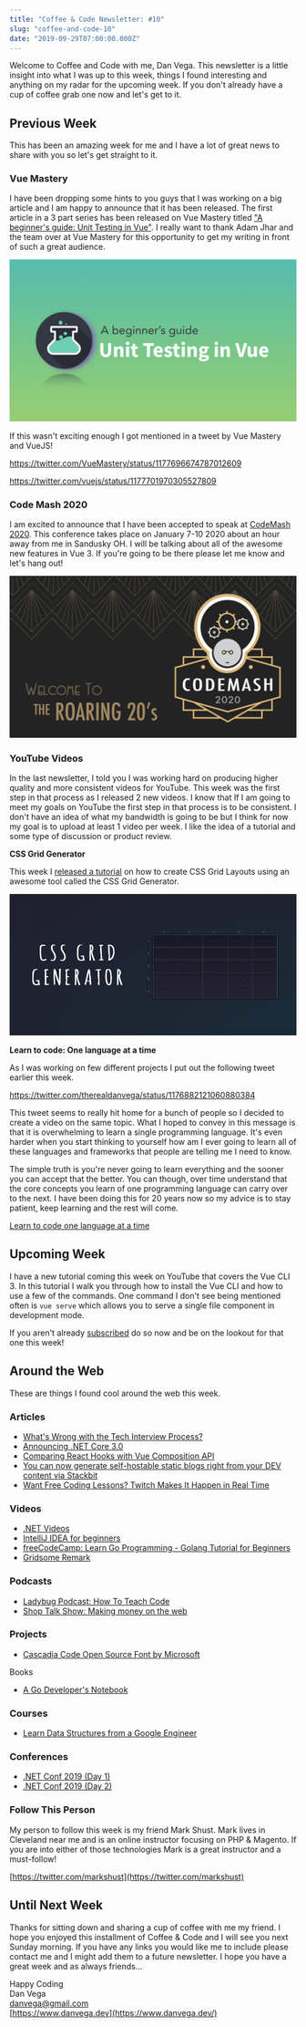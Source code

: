 ```yaml
---
title: "Coffee & Code Newsletter: #10"
slug: "coffee-and-code-10"
date: "2019-09-29T07:00:00.000Z"
---
```


Welcome to Coffee and Code with me, Dan Vega. This newsletter is a little insight into what I was up to this week, things I found interesting and anything on my radar for the upcoming week. If you don't already have a cup of coffee grab one now and let's get to it.

## Previous Week

This has been an amazing week for me and I have a lot of great news to share with you so let's get straight to it.

### Vue Mastery

I have been dropping some hints to you guys that I was working on a big article and I am happy to announce that it has been released. The first article in a 3 part series has been released on Vue Mastery titled ["A beginner's guide: Unit Testing in Vue"](https://www.vuemastery.com/blog/unit-testing-vue-1). I really want to thank Adam Jhar and the team over at Vue Mastery for this opportunity to get my writing in front of such a great audience.

![Vue Mastery Unit Testing for beginners](vue-mastery-cover.jpeg)

If this wasn't exciting enough I got mentioned in a tweet by Vue Mastery and VueJS!

https://twitter.com/VueMastery/status/1177696674787012609

https://twitter.com/vuejs/status/1177701970305527809

### Code Mash 2020

I am excited to announce that I have been accepted to speak at [CodeMash 2020](http://www.codemash.org/). This conference takes place on January 7-10 2020 about an hour away from me in Sandusky OH. I will be talking about all of the awesome new features in Vue 3. If you're going to be there please let me know and let's hang out!

![Code Mash](codemash.png)

### YouTube Videos

In the last newsletter, I told you I was working hard on producing higher quality and more consistent videos for YouTube. This week was the first step in that process as I released 2 new videos. I know that If I am going to meet my goals on YouTube the first step in that process is to be consistent. I don't have an idea of what my bandwidth is going to be but I think for now my goal is to upload at least 1 video per week. I like the idea of a tutorial and some type of discussion or product review.

**CSS Grid Generator**

This week I [released a tutorial](https://www.youtube.com/watch?v=ZopBBEs9TPg) on how to create CSS Grid Layouts using an awesome tool called the CSS Grid Generator.

![CSS Grid Generator](css-grid-generator.png)

**Learn to code: One language at a time**

As I was working on few different projects I put out the following tweet earlier this week.

https://twitter.com/therealdanvega/status/1176882121060880384

This tweet seems to really hit home for a bunch of people so I decided to create a video on the same topic. What I hoped to convey in this message is that it is overwhelming to learn a single programming language. It's even harder when you start thinking to yourself how am I ever going to learn all of these languages and frameworks that people are telling me I need to know.

The simple truth is you're never going to learn everything and the sooner you can accept that the better. You can though, over time understand that the core concepts you learn of one programming language can carry over to the next. I have been doing this for 20 years now so my advice is to stay patient, keep learning and the rest will come.

[Learn to code one language at a time](https://www.youtube.com/watch?v=AkXVA6ukdcc)

## Upcoming Week

I have a new tutorial coming this week on YouTube that covers the Vue CLI 3. In this tutorial I walk you through how to install the Vue CLI and how to use a few of the commands. One command I don't see being mentioned often is `vue serve` which allows you to serve a single file component in development mode.

If you aren't already [subscribed](http://www.youtube.com/therealdanvega) do so now and be on the lookout for that one this week!

## Around the Web

These are things I found cool around the web this week.

### Articles

- [What's Wrong with the Tech Interview Process?](https://dev.to/remotesynth/what-s-wrong-with-the-tech-interview-process-3b3m)
- [Announcing .NET Core 3.0](https://devblogs.microsoft.com/dotnet/announcing-net-core-3-0/)
- [Comparing React Hooks with Vue Composition API](https://dev.to/voluntadpear/comparing-react-hooks-with-vue-composition-api-4b32)
- [You can now generate self-hostable static blogs right from your DEV content via Stackbit](https://dev.to/devteam/you-can-now-generate-self-hostable-static-blogs-right-from-your-dev-content-via-stackbit-7a5)
- [Want Free Coding Lessons? Twitch Makes It Happen in Real Time](https://www.wired.com/story/want-free-coding-lessons-twitch-real-time/)

### Videos

- [.NET Videos](https://dotnet.microsoft.com/learn/videos)
- [IntelliJ IDEA for beginners](https://www.youtube.com/watch?v=yefmcX57Eyg)
- [freeCodeCamp: Learn Go Programming - Golang Tutorial for Beginners](https://www.youtube.com/watch?v=YS4e4q9oBaU)
- [Gridsome Remark](https://www.youtube.com/watch?v=e-ThzHtBnys&list=PLFZAa7EupbB61QMSYFB8YX9qQUKnWxu_M)

### Podcasts

- [Ladybug Podcast: How To Teach Code](https://ladybug.dev/episode/teaching-code/)
- [Shop Talk Show: Making money on the web](https://shoptalkshow.com/episodes/379/)

### Projects

- [Cascadia Code Open Source Font by Microsoft](https://github.com/microsoft/cascadia-code)

Books

- [A Go Developer's Notebook](https://leanpub.com/GoNotebook)

### Courses

- [Learn Data Structures from a Google Engineer](https://www.freecodecamp.org/news/learn-data-structures-from-a-google-engineer/)

### Conferences

- [.NET Conf 2019 (Day 1)](https://youtu.be/W8yL8vRnUnA)
- [.NET Conf 2019 (Day 2)](https://www.youtube.com/watch?v=Dd37HBvfnRk)

### Follow This Person

My person to follow this week is my friend Mark Shust. Mark lives in Cleveland near me and is an online instructor focusing on PHP & Magento. If you are into either of those technologies Mark is a great instructor and a must-follow!

[https://twitter.com/markshust](https://twitter.com/markshust)

## Until Next Week

Thanks for sitting down and sharing a cup of coffee with me my friend. I hope you enjoyed this installment of Coffee & Code and I will see you next Sunday morning. If you have any links you would like me to include please contact me and I might add them to a future newsletter. I hope you have a great week and as always friends...

Happy Coding<br/>
Dan Vega<br/>
danvega@gmail.com<br/>
[https://www.danvega.dev](https://www.danvega.dev/)
